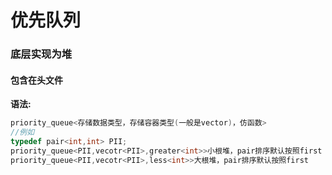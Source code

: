 # 优先队列
### 底层实现为堆
#### 包含在头文件 <queue>

**语法:**
```cpp
priority_queue<存储数据类型，存储容器类型(一般是vector)，仿函数>
//例如
typedef pair<int,int> PII;
priority_queue<PII,vecotr<PII>,greater<int>>小根堆，pair排序默认按照first
priority_queue<PII,vecotr<PII>,less<int>>大根堆，pair排序默认按照first
```